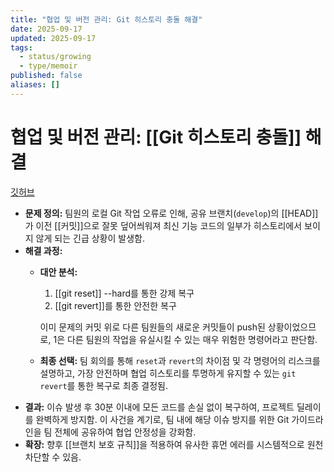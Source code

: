 ```yaml
---
title: "협업 및 버전 관리: Git 히스토리 충돌 해결"
date: 2025-09-17
updated: 2025-09-17
tags:
  - status/growing
  - type/memoir
published: false
aliases: []
---
```

# 협업 및 버전 관리: [[Git 히스토리 충돌]] 해결
[깃허브](https://github.com/KingsMinn/Wikied-Distribution?tab=readme-ov-file#%ED%98%91%EC%97%85-%EB%B0%8F-%EB%B2%84%EC%A0%84-%EA%B4%80%EB%A6%AC-git-%ED%9E%88%EC%8A%A4%ED%86%A0%EB%A6%AC-%EC%B6%A9%EB%8F%8C-%ED%95%B4%EA%B2%B0)

- **문제 정의:** 팀원의 로컬 Git 작업 오류로 인해, 공유 브랜치(`develop`)의 [[HEAD]]가 이전 [[커밋]]으로 잘못 덮어씌워져 최신 기능 코드의 일부가 히스토리에서 보이지 않게 되는 긴급 상황이 발생함.
- **해결 과정:**
    - **대안 분석:**
        1. [[git reset]] --hard를 통한 강제 복구
        2. [[git revert]]를 통한 안전한 복구
        
        이미 문제의 커밋 위로 다른 팀원들의 새로운 커밋들이 push된 상황이었으므로, 1은 다른 팀원의 작업을 유실시킬 수 있는 매우 위험한 명령어라고 판단함.
        
    - **최종 선택:** 팀 회의를 통해 `reset`과 `revert`의 차이점 및 각 명령어의 리스크를 설명하고, 가장 안전하며 협업 히스토리를 투명하게 유지할 수 있는 `git revert`를 통한 복구로 최종 결정됨.
- **결과:** 이슈 발생 후 30분 이내에 모든 코드를 손실 없이 복구하여, 프로젝트 딜레이를 완벽하게 방지함. 이 사건을 계기로, 팀 내에 해당 이슈 방지를 위한 Git 가이드라인을 팀 전체에 공유하여 협업 안정성을 강화함.
- **확장:** 향후 [[브랜치 보호 규칙]]을 적용하여 유사한 휴먼 에러를 시스템적으로 원천 차단할 수 있음.